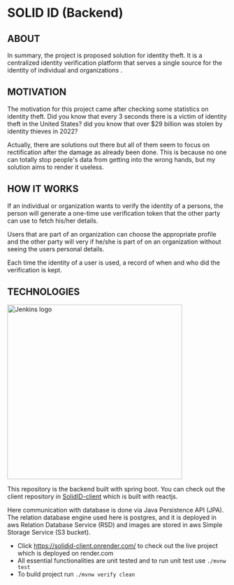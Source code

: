 # SOLID ID (Backend)

## ABOUT
In summary, the project is proposed solution for identity theft. It is a centralized identity verification platform 
that serves a single source for the identity of individual and organizations .

## MOTIVATION
The motivation for this project came after checking some statistics on identity theft.
Did you know that every 3 seconds there is a victim of identity theft in the United States?
did you know that over $29 billion was stolen by identity thieves in 2022?

Actually, there are solutions out there but all of them seem to focus on rectification after
the damage as already been done. This is because no one can totally stop people's data from getting
into the wrong hands, but my solution aims to render it useless.

## HOW IT WORKS
If an individual or organization wants to verify the identity of a persons, the person will generate a 
one-time use verification token that the other party can use to fetch his/her details.

Users that are part of an organization can choose the appropriate profile and the other party will very 
if he/she is part of on an organization without seeing the users personal details.

Each time the identity of a user is used, a record of when and who did the 
verification is kept. 

## TECHNOLOGIES

<a>
    <img height="400px" src="https://solididbucket.s3.amazonaws.com/photos/Model+databases.png" alt="Jenkins logo"> 
</a>

This repository is the backend built with spring boot. You can check out the client repository in
[SolidID-client](https://github.com/unyimeudemy/solidID-client) which is built with reactjs.

Here communication with database is done via Java Persistence API (JPA). The relation database engine used here is postgres, and it is 
deployed in aws Relation Database Service (RSD) and images are stored in aws Simple Storage Service (S3 bucket). 

- Click https://solidid-client.onrender.com/ to check out the live project which is deployed on render.com
- All essential functionalities are unit tested and to run unit test use `./mvnw test`
- To build project run `./mvnw verify clean`